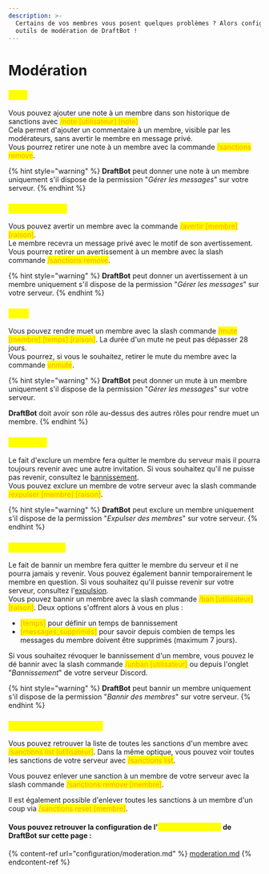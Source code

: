```yaml
---
description: >-
  Certains de vos membres vous posent quelques problèmes ? Alors configurez les
  outils de modération de DraftBot !
---
```


# Modération

### <mark style="color:yellow;">Note</mark>

Vous pouvez ajouter une note à un membre dans son historique de sanctions avec <mark style="color:orange;">/note \[utilisateur] \[note]</mark>\
Cela permet d'ajouter un commentaire à un membre, visible par les modérateurs, sans avertir le membre en message privé.\
Vous pourrez retirer une note à un membre avec la commande <mark style="color:orange;">/sanctions remove</mark>.

{% hint style="warning" %}
**DraftBot** peut donner une note à un membre uniquement s'il dispose de la permission "_Gérer les messages_" sur votre serveur.
{% endhint %}

### <mark style="color:yellow;">Avertissement</mark>

Vous pouvez avertir un membre avec la commande <mark style="color:orange;">/avertir \[membre] \[raison]</mark>.\
Le membre recevra un message privé avec le motif de son avertissement.\
Vous pourrez retirer un avertissement à un membre avec la slash commande <mark style="color:orange;">/sanctions remove</mark>.

{% hint style="warning" %}
**DraftBot** peut donner un avertissement à un membre uniquement s'il dispose de la permission "_Gérer les messages_" sur votre serveur.
{% endhint %}

### <mark style="color:yellow;">Mute</mark>

Vous pouvez rendre muet un membre avec la slash commande <mark style="color:orange;">/mute \[membre] \[temps] \[raison]</mark>. La durée d'un mute ne peut pas dépasser 28 jours.\
Vous pourrez, si vous le souhaitez, retirer le mute du membre avec la commande <mark style="color:orange;">unmute</mark>.

{% hint style="warning" %}
**DraftBot** peut donner un mute à un membre uniquement s'il dispose de la permission "_Gérer les messages_" sur votre serveur.

**DraftBot** doit avoir son rôle au-dessus des autres rôles pour rendre muet un membre.
{% endhint %}

### <mark style="color:yellow;">Exclusion</mark>

Le fait d'exclure un membre fera quitter le membre du serveur mais il pourra toujours revenir avec une autre invitation. Si vous souhaitez qu'il ne puisse pas revenir, consultez le [bannissement](moderation.md#ban).\
Vous pouvez exclure un membre de votre serveur avec la slash commande <mark style="color:orange;">/expulser \[membre] \[raison]</mark>.

{% hint style="warning" %}
**DraftBot** peut exclure un membre uniquement s'il dispose de la permission "_Expulser des membres_" sur votre serveur.
{% endhint %}

### <mark style="color:yellow;">Bannissement</mark>

Le fait de bannir un membre fera quitter le membre du serveur et il ne pourra jamais y revenir. Vous pouvez également bannir temporairement le membre en question. Si vous souhaitez qu'il puisse revenir sur votre serveur, consultez l'[expulsion](moderation.md#exclure). \
Vous pouvez bannir un membre avec la slash commande <mark style="color:orange;">/ban \[utilisateur] \[raison]</mark>. Deux options s'offrent alors à vous en plus :

* <mark style="color:orange;">\[temps]</mark> pour définir un temps de bannissement
* <mark style="color:orange;">\[messages\_supprimés]</mark> pour savoir depuis combien de temps les messages du membre doivent être supprimés (maximum 7 jours).

Si vous souhaitez révoquer le bannissement d'un membre, vous pouvez le dé bannir avec la slash commande <mark style="color:orange;">/unban \[utilisateur]</mark> ou depuis l'onglet "_Bannissement_" de votre serveur Discord.

{% hint style="warning" %}
**DraftBot** peut bannir un membre uniquement s'il dispose de la permission "_Bannir des membres_" sur votre serveur.
{% endhint %}

### <mark style="color:yellow;">Historique de sanctions</mark>

Vous pouvez retrouver la liste de toutes les sanctions d'un membre avec <mark style="color:orange;">/sanctions list \[utilisateur]</mark>. Dans la même optique, vous pouvez voir toutes les sanctions de votre serveur avec <mark style="color:orange;">/sanctions list</mark>.

Vous pouvez enlever une sanction à un membre de votre serveur avec la slash commande <mark style="color:orange;">/sanctions remove \[membre]</mark>.

Il est également possible d'enlever toutes les sanctions à un membre d'un coup via <mark style="color:orange;">/sanctions reset \[membre]</mark>.

#### Vous pouvez retrouver la configuration de l'<mark style="color:yellow;">**autodétermination**</mark> de **DraftBot** sur cette page :

{% content-ref url="configuration/moderation.md" %}
[moderation.md](configuration/moderation.md)
{% endcontent-ref %}
